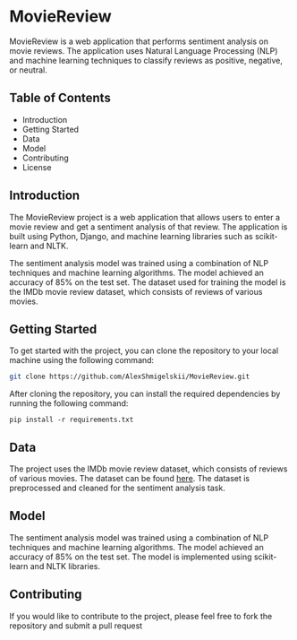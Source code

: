 # MovieReview

MovieReview is a web application that performs sentiment analysis on movie reviews. The application uses Natural Language Processing (NLP) and machine learning techniques to classify reviews as positive, negative, or neutral.

## Table of Contents

* Introduction
* Getting Started
* Data
* Model
* Contributing
* License

## Introduction

The MovieReview project is a web application that allows users to enter a movie review and get a sentiment analysis of that review. The application is built using Python, Django, and machine learning libraries such as scikit-learn and NLTK.

The sentiment analysis model was trained using a combination of NLP techniques and machine learning algorithms. The model achieved an accuracy of 85% on the test set. The dataset used for training the model is the IMDb movie review dataset, which consists of reviews of various movies.


## Getting Started

To get started with the project, you can clone the repository to your local machine using the following command:

```bash
git clone https://github.com/AlexShmigelskii/MovieReview.git
```

After cloning the repository, you can install the required dependencies by running the following command:

```
pip install -r requirements.txt
```

## Data

The project uses the IMDb movie review dataset, which consists of reviews of various movies. The dataset can be found [here](http://ai.stanford.edu/~amaas/data/sentiment/). The dataset is preprocessed and cleaned for the sentiment analysis task.

## Model

The sentiment analysis model was trained using a combination of NLP techniques and machine learning algorithms. The model achieved an accuracy of 85% on the test set. The model is implemented using scikit-learn and NLTK libraries.

## Contributing

If you would like to contribute to the project, please feel free to fork the repository and submit a pull request
